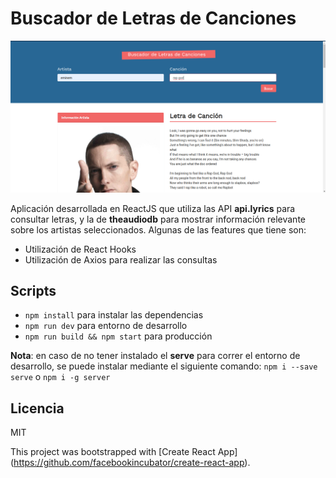 # Buscador de Letras de Canciones
![Captura de Musica](.readme-static/capture.png)

Aplicación desarrollada en ReactJS que utiliza las API **api.lyrics** para consultar letras, y la de **theaudiodb** para mostrar información relevante sobre los artistas seleccionados. Algunas de las features que tiene son:

* Utilización de React Hooks
* Utilización de Axios para realizar las consultas

## Scripts

* `npm install` para instalar las dependencias
* `npm run dev` para entorno de desarrollo
* `npm run build && npm start` para producción

**Nota**: en caso de no tener instalado el **serve** para correr el entorno de desarrollo, se puede instalar mediante el siguiente comando: `npm i --save serve` o `npm i -g server`

## Licencia

MIT


This project was bootstrapped with [Create React App]
(https://github.com/facebookincubator/create-react-app).

